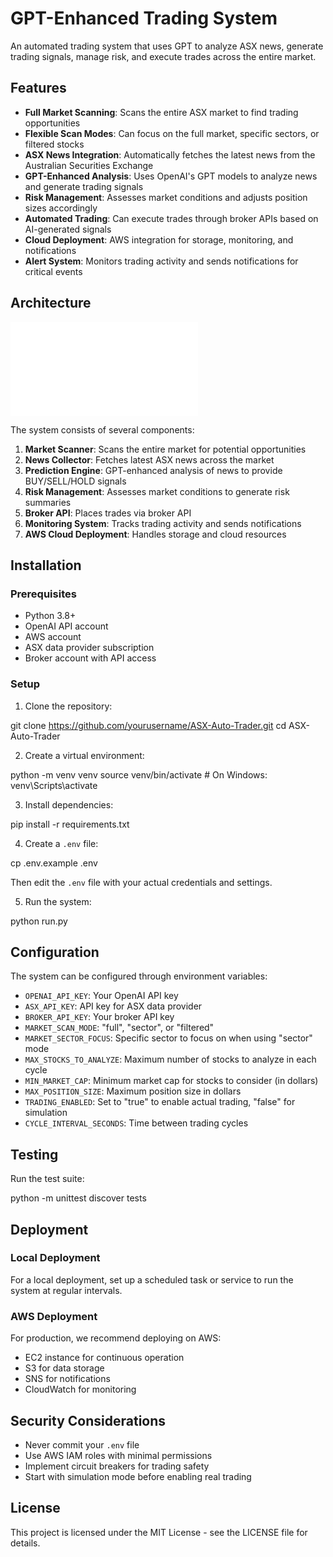 # GPT-Enhanced Trading System

An automated trading system that uses GPT to analyze ASX news, generate trading signals, manage risk, and execute trades across the entire market.

## Features

- **Full Market Scanning**: Scans the entire ASX market to find trading opportunities
- **Flexible Scan Modes**: Can focus on the full market, specific sectors, or filtered stocks
- **ASX News Integration**: Automatically fetches the latest news from the Australian Securities Exchange
- **GPT-Enhanced Analysis**: Uses OpenAI's GPT models to analyze news and generate trading signals
- **Risk Management**: Assesses market conditions and adjusts position sizes accordingly
- **Automated Trading**: Can execute trades through broker APIs based on AI-generated signals
- **Cloud Deployment**: AWS integration for storage, monitoring, and notifications
- **Alert System**: Monitors trading activity and sends notifications for critical events

## Architecture

![Architecture Diagram](docs/architecture.html)

The system consists of several components:
1. **Market Scanner**: Scans the entire market for potential opportunities
2. **News Collector**: Fetches latest ASX news across the market
3. **Prediction Engine**: GPT-enhanced analysis of news to provide BUY/SELL/HOLD signals
4. **Risk Management**: Assesses market conditions to generate risk summaries
5. **Broker API**: Places trades via broker API
6. **Monitoring System**: Tracks trading activity and sends notifications
7. **AWS Cloud Deployment**: Handles storage and cloud resources

## Installation

### Prerequisites

- Python 3.8+
- OpenAI API account
- AWS account
- ASX data provider subscription
- Broker account with API access

### Setup

1. Clone the repository:

git clone https://github.com/yourusername/ASX-Auto-Trader.git
cd ASX-Auto-Trader

2. Create a virtual environment:

python -m venv venv
source venv/bin/activate  # On Windows: venv\Scripts\activate

3. Install dependencies:

pip install -r requirements.txt

4. Create a `.env` file:

cp .env.example .env

Then edit the `.env` file with your actual credentials and settings.

5. Run the system:

python run.py

## Configuration

The system can be configured through environment variables:

- `OPENAI_API_KEY`: Your OpenAI API key
- `ASX_API_KEY`: API key for ASX data provider
- `BROKER_API_KEY`: Your broker API key
- `MARKET_SCAN_MODE`: "full", "sector", or "filtered"
- `MARKET_SECTOR_FOCUS`: Specific sector to focus on when using "sector" mode
- `MAX_STOCKS_TO_ANALYZE`: Maximum number of stocks to analyze in each cycle
- `MIN_MARKET_CAP`: Minimum market cap for stocks to consider (in dollars)
- `MAX_POSITION_SIZE`: Maximum position size in dollars
- `TRADING_ENABLED`: Set to "true" to enable actual trading, "false" for simulation
- `CYCLE_INTERVAL_SECONDS`: Time between trading cycles

## Testing

Run the test suite:

python -m unittest discover tests

## Deployment

### Local Deployment

For a local deployment, set up a scheduled task or service to run the system at regular intervals.

### AWS Deployment

For production, we recommend deploying on AWS:
- EC2 instance for continuous operation
- S3 for data storage
- SNS for notifications
- CloudWatch for monitoring

## Security Considerations

- Never commit your `.env` file
- Use AWS IAM roles with minimal permissions
- Implement circuit breakers for trading safety
- Start with simulation mode before enabling real trading

## License

This project is licensed under the MIT License - see the LICENSE file for details.
